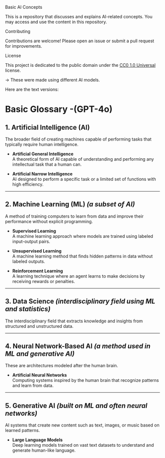 Basic AI Concepts

This is a repository that discusses and explains AI-related concepts. You may access and use the content in this repository.

Contributing

Contributions are welcome! Please open an issue or submit a pull request for improvements.

License

This project is dedicated to the public domain under the [CC0 1.0 Universal](LICENSE) license.

-> These were made using different AI models.

Here are the text versions:

# Basic Glossary -(GPT-4o)

## 1. Artificial Intelligence (AI)
The broader field of creating machines capable of performing tasks that typically require human intelligence.

- **Artificial General Intelligence**  
  A theoretical form of AI capable of understanding and performing any intellectual task that a human can.

- **Artificial Narrow Intelligence**  
  AI designed to perform a specific task or a limited set of functions with high efficiency.

---

## 2. Machine Learning (ML) *(a subset of AI)*
A method of training computers to learn from data and improve their performance without explicit programming.

- **Supervised Learning**  
  A machine learning approach where models are trained using labeled input-output pairs.

- **Unsupervised Learning**  
  A machine learning method that finds hidden patterns in data without labeled outputs.

- **Reinforcement Learning**  
  A learning technique where an agent learns to make decisions by receiving rewards or penalties.

---

## 3. Data Science *(interdisciplinary field using ML and statistics)*
The interdisciplinary field that extracts knowledge and insights from structured and unstructured data.

---

## 4. Neural Network-Based AI *(a method used in ML and generative AI)*
These are architectures modeled after the human brain.

- **Artificial Neural Networks**  
  Computing systems inspired by the human brain that recognize patterns and learn from data.

---

## 5. Generative AI *(built on ML and often neural networks)*
AI systems that create new content such as text, images, or music based on learned patterns.

- **Large Language Models**  
  Deep learning models trained on vast text datasets to understand and generate human-like language.







